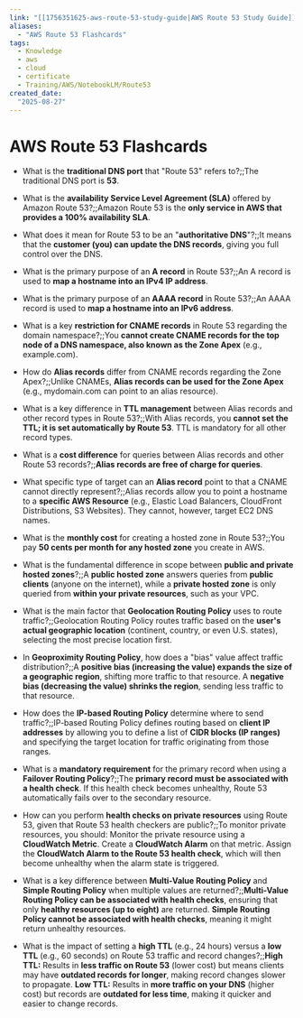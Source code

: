 ```yaml
---
link: "[[1756351625-aws-route-53-study-guide|AWS Route 53 Study Guide]]"
aliases: 
  - "AWS Route 53 Flashcards"
tags:
  - Knowledge
  - aws
  - cloud
  - certificate
  - Training/AWS/NotebookLM/Route53
created_date:
  "2025-08-27"
---
```

# AWS Route 53 Flashcards
- What is the **traditional DNS port** that "Route 53" refers to?;;The traditional DNS port is **53**.
<!--SR:!2025-10-25,33,250-->
- What is the **availability Service Level Agreement (SLA)** offered by Amazon Route 53?;;Amazon Route 53 is the **only service in AWS that provides a 100% availability SLA**.
<!--SR:!2025-10-24,36,270-->
- What does it mean for Route 53 to be an "**authoritative DNS**"?;;It means that the **customer (you) can update the DNS records**, giving you full control over the DNS.
<!--SR:!2025-10-13,26,270-->
- What is the primary purpose of an **A record** in Route 53?;;An A record is used to **map a hostname into an IPv4 IP address**.
<!--SR:!2025-11-08,47,290-->
- What is the primary purpose of an **AAAA record** in Route 53?;;An AAAA record is used to **map a hostname into an IPv6 address**.
<!--SR:!2025-10-11,24,270-->
- What is a key **restriction for CNAME records** in Route 53 regarding the domain namespace?;;You **cannot create CNAME records for the top node of a DNS namespace, also known as the Zone Apex** (e.g., example.com).
<!--SR:!2025-10-07,20,250-->
- How do **Alias records** differ from CNAME records regarding the Zone Apex?;;Unlike CNAMEs, **Alias records can be used for the Zone Apex** (e.g., mydomain.com can point to an alias resource).
<!--SR:!2025-10-23,35,270-->
- What is a key difference in **TTL management** between Alias records and other record types in Route 53?;;With Alias records, you **cannot set the TTL; it is set automatically by Route 53**. TTL is mandatory for all other record types.
<!--SR:!2025-10-04,17,250-->
- What is a **cost difference** for queries between Alias records and other Route 53 records?;;**Alias records are free of charge for queries**.
<!--SR:!2025-11-07,46,290-->
- What specific type of target can an **Alias record** point to that a CNAME cannot directly represent?;;Alias records allow you to point a hostname to a **specific AWS Resource** (e.g., Elastic Load Balancers, CloudFront Distributions, S3 Websites). They cannot, however, target EC2 DNS names.
<!--SR:!2025-10-13,19,210-->
- What is the **monthly cost** for creating a hosted zone in Route 53?;;You pay **50 cents per month for any hosted zone** you create in AWS.
<!--SR:!2025-10-21,29,250-->
- What is the fundamental difference in scope between **public and private hosted zones**?;;A **public hosted zone** answers queries from **public clients** (anyone on the internet), while a **private hosted zone** is only queried from **within your private resources**, such as your VPC.
<!--SR:!2025-10-21,29,270-->
- What is the main factor that **Geolocation Routing Policy** uses to route traffic?;;Geolocation Routing Policy routes traffic based on the **user's actual geographic location** (continent, country, or even U.S. states), selecting the most precise location first.
<!--SR:!2025-11-02,41,290-->
- In **Geoproximity Routing Policy**, how does a "bias" value affect traffic distribution?;;A **positive bias (increasing the value) expands the size of a geographic region**, shifting more traffic to that resource. A **negative bias (decreasing the value) shrinks the region**, sending less traffic to that resource.
<!--SR:!2025-10-31,39,270-->
- How does the **IP-based Routing Policy** determine where to send traffic?;;IP-based Routing Policy defines routing based on **client IP addresses** by allowing you to define a list of **CIDR blocks (IP ranges)** and specifying the target location for traffic originating from those ranges.
<!--SR:!2025-10-03,4,150-->
- What is a **mandatory requirement** for the primary record when using a **Failover Routing Policy**?;;The **primary record must be associated with a health check**. If this health check becomes unhealthy, Route 53 automatically fails over to the secondary resource.
<!--SR:!2025-11-01,39,270-->
- How can you perform **health checks on private resources** using Route 53, given that Route 53 health checkers are public?;;To monitor private resources, you should: Monitor the private resource using a **CloudWatch Metric**. Create a **CloudWatch Alarm** on that metric. Assign the **CloudWatch Alarm to the Route 53 health check**, which will then become unhealthy when the alarm state is triggered.
<!--SR:!2025-10-12,25,270-->
- What is a key difference between **Multi-Value Routing Policy** and **Simple Routing Policy** when multiple values are returned?;;**Multi-Value Routing Policy can be associated with health checks**, ensuring that only **healthy resources (up to eight)** are returned. **Simple Routing Policy cannot be associated with health checks**, meaning it might return unhealthy resources.
<!--SR:!2025-10-01,14,230-->
- What is the impact of setting a **high TTL** (e.g., 24 hours) versus a **low TTL** (e.g., 60 seconds) on Route 53 traffic and record changes?;;**High TTL:** Results in **less traffic on Route 53** (lower cost) but means clients may have **outdated records for longer**, making record changes slower to propagate. **Low TTL:** Results in **more traffic on your DNS** (higher cost) but records are **outdated for less time**, making it quicker and easier to change records.
<!--SR:!2025-11-24,62,310-->